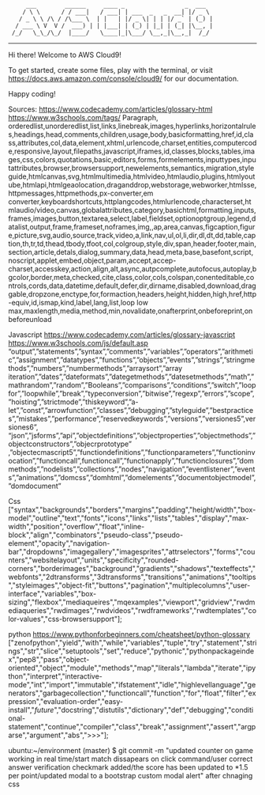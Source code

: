          ___        ______     ____ _                 _  ___  
        / \ \      / / ___|   / ___| | ___  _   _  __| |/ _ \ 
       / _ \ \ /\ / /\___ \  | |   | |/ _ \| | | |/ _` | (_) |
      / ___ \ V  V /  ___) | | |___| | (_) | |_| | (_| |\__, |
     /_/   \_\_/\_/  |____/   \____|_|\___/ \__,_|\__,_|  /_/ 
 ----------------------------------------------------------------- 


Hi there! Welcome to AWS Cloud9!

To get started, create some files, play with the terminal,
or visit https://docs.aws.amazon.com/console/cloud9/ for our documentation.

Happy coding!

Sources:
https://www.codecademy.com/articles/glossary-html
https://www.w3schools.com/tags/
Paragraph, orderedlist,unorderedlist,list,links,linebreak,images,hyperlinks,horizontalrules,headings,head,comments,children,usage,body,basicformatting,href,id,class,attributes,col,data,element,xhtml,urlencode,charset,entities,computercode,responsive,layout,filepaths,javascript,iframes,id,classes,blocks,tables,images,css,colors,quotations,basic,editors,forms,formelements,inputtypes,inputattributes,browser,browsersupport,newelements,semantics,migration,styleguide,htmlcanvas,svg,htmlmultimedia,htmlvideo,htmlaudio,plugins,htmlyoutube,htmlapi,htmlgeaolocation,draganddrop,webstorage,webworker,htmlsse,httpmessages,httpmethods,px-converter,em converter,keyboardshortcuts,httplangcodes,htmlurlencode,characterset,htmlaudio/video,canvas,globalattributes,category,basichtml,formatting,inputs,frames,images,button,textarea,select,label,fieldset,optionoptgroup,legend,datalist,output,frame,frameset,noframes,img,,ap,area,canvas,figcaption,figure,picture,svg,audio,source,track,video,a,link,nav,ul,ol,li,dir,dl,dt,dd,table,caption,th,tr,td,thead,tbody,tfoot,col,colgroup,style,div,span,header,footer,main,section,article,detals,dialog,summary,data,head,meta,base,basefont,script,noscript,applet,embed,object,param,accept,accep-charset,accesskey,action,align,alt,async,autpcomplete,autofocus,autoplay,bgcolor,border,meta,checked,cite,class,color,cols,colspan,conenteditable,controls,cords,data,datetime,default,defer,dir,dirname,disabled,download,draggable,dropzone,enctype,for,formaction,headers,height,hidden,high,href,http-equiv,id,ismap,kind,label,lang,list,loop low max,maxlength,media,method,min,novalidate,onafterprint,onbeforeprint,onbeforeunload

Javascript
https://www.codecademy.com/articles/glossary-javascript
https://www.w3schools.com/js/default.asp
“output”,”statements”,”syntax”,”comments”,”variables”,”operators”,”arithmetic”,”assignment”,”datatypes”,”functions”,”objects”,”events”,”strings”,”stringmethods”,”numbers”,”numbermethods”,”arraysort”,”array iteration”,”dates”,”dateformats”,”dategetmethods”,”datesetmethods”,”math”,”mathrandom”,”random”,”Booleans”,”comparisons”,”conditions”,”switch”,”loopfor”,”loopwhile”,”break”,”typeconversion”,”bitwise”,”regexp”,”errors”,”scope”,”hoisting”,”strictmode”,”thiskeyword”,”a-let”,”const”,”arrowfunction”,”classes”,”debugging”,”styleguide”,”bestpractices”,”mistakes”,”performance”,”reservedkeywords”,”versions”,”versiones5”,versiones6”, “json”,”jsforms”,”api”,”objectdefinitions”,”objectproperties”,”objectmethods”,”objectconstructors”,”objecrprototype” ,”objectecmascript5”,”functiondefinitions”,”functionparameters”,”functioninvocation”,”functioncall”,functioncall”,”functionapply”,”functionclosures”,”dommethods”,”nodelists”,”collections”,”nodes”,”navigation”,”eventlistener”,”events”,”animations”,”domcss”,”domhtml”,”domelements”,”documentobjectmodel”,”domdocument”

Css
["syntax","backgrounds","borders","margins","padding","height/width","box-model","outline","text","fonts","icons","links","lists","tables","display","max-width","position","overflow","float","inline-block","align","combinators","pseudo-class","pseudo-element","opacity","navigation-bar","dropdowns","imagegallery","imagesprites","attrselectors","forms","counters","websitelayout","units","specificity","rounded-corners","borderimages","background","gradients","shadows","texteffects","webfonts","2dtransforms","3dtransforms","transitions","animations","tooltips","styleimages","object-fit","buttons","pagination","multiplecolumns","user-interface","variables","box-sizing","flexbox","mediaqueires","mqexamples","viewport","gridview","rwdmediaqueries","rwdimages","rwdvideos","rwdframeworks","rwdtemplates","color-values","css-browsersupport"];

python
https://www.pythonforbeginners.com/cheatsheet/python-glossary
["zenofpython","yield","with","while","variables","tuple","try","statement","strings","str","slice","setuptools","set","reduce","pythonic","pythonpackageindex","pep8","pass","object-oriented","object","module","methods","map","literals","lambda","iterate","ipython","interpret","interactive-mode","int","import","immutable","ifstatement","idle","highlevellanguage","generators","garbagecollection","functioncall","function","for","float","filter","expression","evaluation-order","easy-install","_future_","docstring","distutils","dictionary","def","debugging","conditional-statement","continue","compiler","class","break","assignment","assert","argparse","argument","abs",">>>"];


ubuntu:~/environment (master) $ git commit -m "updated counter on game working in real time/start match dissapears on click command/user correct answer verification checkmark added/the score has been updated to *1.5 per point/updated modal to a bootstrap custom modal alert"
after chnaging css